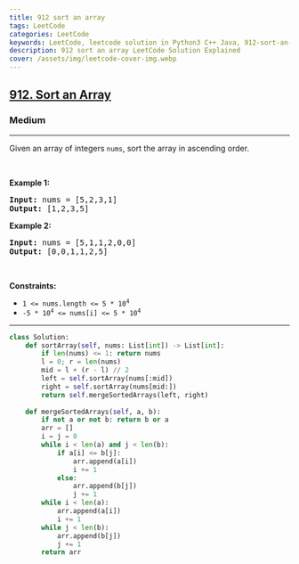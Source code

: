 ```yaml
---
title: 912 sort an array
tags: LeetCode
categories: LeetCode
keywords: LeetCode, leetcode solution in Python3 C++ Java, 912-sort-an-array solution
description: 912 sort an array LeetCode Solution Explained
cover: /assets/img/leetcode-cover-img.webp
---
```



<h2><a href="https://leetcode.com/problems/sort-an-array/">912. Sort an Array</a></h2><h3>Medium</h3><hr><div><p>Given an array of integers <code>nums</code>, sort the array in ascending order.</p>

<p>&nbsp;</p>
<p><strong>Example 1:</strong></p>
<pre><strong>Input:</strong> nums = [5,2,3,1]
<strong>Output:</strong> [1,2,3,5]
</pre><p><strong>Example 2:</strong></p>
<pre><strong>Input:</strong> nums = [5,1,1,2,0,0]
<strong>Output:</strong> [0,0,1,1,2,5]
</pre>
<p>&nbsp;</p>
<p><strong>Constraints:</strong></p>

<ul>
	<li><code>1 &lt;= nums.length &lt;= 5 * 10<sup>4</sup></code></li>
	<li><code>-5 * 10<sup>4</sup> &lt;= nums[i] &lt;= 5 * 10<sup>4</sup></code></li>
</ul>
</div>

---




```python
class Solution:
    def sortArray(self, nums: List[int]) -> List[int]:
        if len(nums) <= 1: return nums
        l = 0; r = len(nums)
        mid = l + (r - l) // 2
        left = self.sortArray(nums[:mid])
        right = self.sortArray(nums[mid:])
        return self.mergeSortedArrays(left, right)
    
    def mergeSortedArrays(self, a, b):
        if not a or not b: return b or a
        arr = []
        i = j = 0
        while i < len(a) and j < len(b):
            if a[i] <= b[j]:
                arr.append(a[i])
                i += 1
            else:
                arr.append(b[j])
                j += 1
        while i < len(a):
            arr.append(a[i])
            i += 1
        while j < len(b):
            arr.append(b[j])
            j += 1
        return arr
```
